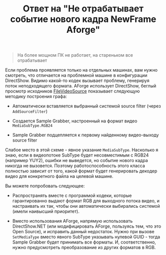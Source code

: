 ﻿---
title: "Ответ на \"Не отрабатывает событие нового кадра NewFrame Aforge\""
se.owner.user_id: 240512
se.owner.display_name: "MSDN.WhiteKnight"
se.owner.link: "https://ru.stackoverflow.com/users/240512/msdn-whiteknight"
se.answer_id: 763170
se.question_id: 753484
se.post_type: answer
se.is_accepted: False
---
<blockquote>
  <p>На более мощном ПК не работает, на стареньком все отрабатывает</p>
</blockquote>

<p>Если проблема проявляется только на отдельных машинах, вам нужно смотреть, что отличается на проблемной машине в конфигурации DirectShow. Видимо какой-то кодек вызывает проблему, генерируя поток неподходящего формата. AForge использует DirectShow, беглый просмотр исходников <a href="https://github.com/cureos/aforge/blob/master/Sources/Video.DirectShow/FileVideoSource.cs" rel="nofollow noreferrer">FileVideoSource</a> показывает следующую методику построения графа:</p>

<ul>
<li><p>Автоматически вставляется выбранный системой source filter (через <code>AddSourceFilter</code>)</p></li>
<li><p>Создается Sample Grabber, настроенный на формат видео <code>MediaSubType.RGB24</code></p></li>
<li><p>Sample Grabber подцепляется к первому найденному видео-выходу source filter</p></li>
</ul>

<p>Слабое место в этой схеме - явное указание <code>MediaSubType</code>. Насколько я знаю, если в видеопотоке SubType будет несовместимым с RGB24 (например YUY2), ошибки не выведется, но событие нового кадра никогда не вызовется. Поэтому работоспособность этого класса полностью зависит от того, какой формат будет генерировать декодер видео для конкретного файла на целевой машине.</p>

<p>Вы можете попробовать следующее:</p>

<ul>
<li><p>Распространять вместе с программой кодеки, которые гарантированно выдают формат RGB для выходного потока видео, и настраивать их так, чтобы они автоматически выбирались системой (имели наивысший приоритет).</p></li>
<li><p>Вместо иcпользования AForge, напрямую использовать DirectShow.NET (или модифицировать AForge, пользуясь тем, что это Open Source), и исправить данный недостаток. Нужно при вызове <code>SetMediaType</code> вместо явного SubType указывать нулевой GUID - тогда Sample Grabber будет принимать все форматы. И, соответственно, нужно предусмотреть преобразование из других форматов в RGB.</p></li>
</ul>
